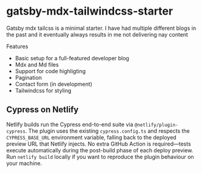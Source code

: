 # gatsby-mdx-tailwindcss-starter

Gatsby mdx tailcss is a minimal starter. I have had multiple different blogs in the past and 
it eventually always results in me not delivering nay content 

Features
- Basic setup for a full-featured developer blog
- Mdx and Md files
- Support for code highligting
- Pagination
- Contact form (in development)
- Tailwindcss for styling

## Cypress on Netlify

Netlify builds run the Cypress end-to-end suite via `@netlify/plugin-cypress`. The plugin uses
the existing `cypress.config.ts` and respects the `CYPRESS_BASE_URL` environment variable, falling
back to the deployed preview URL that Netlify injects. No extra GitHub Action is required—tests
execute automatically during the post-build phase of each deploy preview. Run `netlify build`
locally if you want to reproduce the plugin behaviour on your machine.
